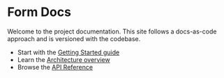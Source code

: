 # Form Docs

Welcome to the project documentation. This site follows a docs-as-code approach and is versioned with the codebase.

- Start with the [Getting Started guide](/guides/getting-started)
- Learn the [Architecture overview](/architecture/overview)
- Browse the [API Reference](/reference/api/)
